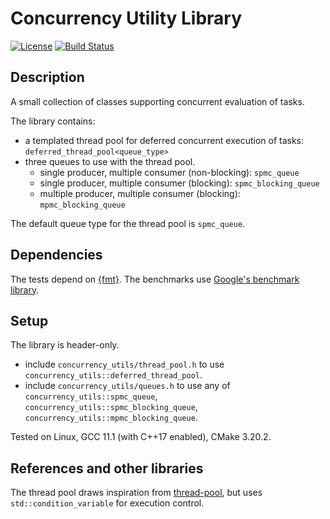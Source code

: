 # Concurrency Utility Library

[![License](https://img.shields.io/github/license/flubbe/concurrency_utils)](https://github.com/flubbe/concurrency_utils/blob/main/LICENSE.txt)
[![Build Status](https://travis-ci.com/flubbe/concurrency_utils.svg?branch=main)](https://travis-ci.com/flubbe/concurrency_utils)

## Description

A small collection of classes supporting concurrent evaluation of tasks. 

The library contains:
 - a templated thread pool for deferred concurrent execution of tasks: `deferred_thread_pool<queue_type>`
 - three queues to use with the thread pool.
    - single producer, multiple consumer (non-blocking): `spmc_queue`
    - single producer, multiple consumer (blocking): `spmc_blocking_queue`
    - multiple producer, multiple consumer (blocking): `mpmc_blocking_queue`

The default queue type for the thread pool is `spmc_queue`.

## Dependencies

The tests depend on [{fmt}](https://github.com/fmtlib/fmt). The benchmarks use [Google's benchmark library](https://github.com/google/benchmark).

## Setup

The library is header-only.
 - include `concurrency_utils/thread_pool.h` to use `concurrency_utils::deferred_thread_pool`.
 - include `concurrency_utils/queues.h` to use any of `concurrency_utils::spmc_queue`, `concurrency_utils::spmc_blocking_queue`, `concurrency_utils::mpmc_blocking_queue`.

Tested on Linux, GCC 11.1 (with C++17 enabled), CMake 3.20.2.
 
## References and other libraries

The thread pool draws inspiration from [thread-pool](https://github.com/bshoshany/thread-pool), but uses `std::condition_variable` for execution control.
